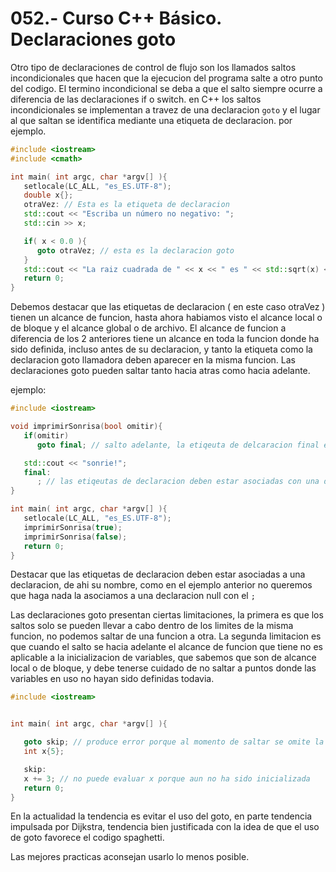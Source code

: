 052.- Curso C++ Básico. Declaraciones goto
===

Otro tipo de declaraciones de control de flujo son los llamados saltos incondicionales que hacen que la ejecucion del programa salte a otro punto del codigo. El termino incondicional se deba a que el salto siempre ocurre a diferencia de las declaraciones if o switch. en C++ los saltos incondicionales se implementan a travez de una declaracion `goto` y el lugar al que saltan se identifica mediante una etiqueta de declaracion. 
por ejemplo.

```cpp
#include <iostream>
#include <cmath>

int main( int argc, char *argv[] ){
   setlocale(LC_ALL, "es_ES.UTF-8");
   double x{};
   otraVez: // Esta es la etiqueta de declaracion
   std::cout << "Escriba un número no negativo: ";
   std::cin >> x;

   if( x < 0.0 ){
      goto otraVez; // esta es la declaracion goto
   }
   std::cout << "La raiz cuadrada de " << x << " es " << std::sqrt(x) << '\n';
   return 0;
}

```

Debemos destacar que las etiquetas de declaracion ( en este caso otraVez ) tienen un alcance de funcion, hasta ahora habiamos visto el alcance local o de bloque y el alcance global o de archivo. El alcance de funcion a diferencia de los 2 anteriores tiene un alcance en toda la funcion donde ha sido definida, incluso antes de su declaracion, y tanto la etiqueta como la declaracion goto llamadora deben aparecer en la misma funcion. Las declaraciones goto pueden saltar tanto hacia atras como hacia adelante.

ejemplo:
```cpp
#include <iostream>

void imprimirSonrisa(bool omitir){
   if(omitir)
      goto final; // salto adelante, la etiqeuta de delcaracion final es visible porque tiene alcance de funcion

   std::cout << "sonrie!";
   final:
      ; // las etiqeutas de declaracion deben estar asociadas con una declaracion, el punto y coma es una declaracion null 
}

int main( int argc, char *argv[] ){
   setlocale(LC_ALL, "es_ES.UTF-8");
   imprimirSonrisa(true);
   imprimirSonrisa(false);
   return 0;
}
```

Destacar que las etiquetas de declaracion deben estar asociadas a una declaracion, de ahi su nombre, como en el ejemplo anterior no queremos que haga nada la asociamos a una declaracion null con el `;` 

Las declaraciones goto presentan ciertas limitaciones, la primera es que los saltos solo se pueden llevar a cabo dentro de los limites de la misma funcion, no podemos saltar de una funcion a otra. La segunda limitacion es que cuando el salto se hacia adelante el alcance de funcion que tiene no es aplicable a la inicializacion de variables, que sabemos que son de alcance local o de bloque, y debe tenerse cuidado de no saltar a puntos donde las variables en uso no hayan sido definidas todavia.

```cpp
#include <iostream>


int main( int argc, char *argv[] ){

   goto skip; // produce error porque al momento de saltar se omite la inicializacion de x 
   int x{5};

   skip:
   x += 3; // no puede evaluar x porque aun no ha sido inicializada
   return 0;
}
```

En la actualidad la tendencia es evitar el uso del goto, en parte tendencia impulsada por Dijkstra, tendencia bien justificada con la idea de que el uso de goto favorece el codigo spaghetti.

Las mejores practicas aconsejan usarlo lo menos posible. 